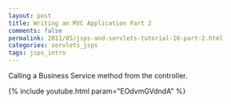```yaml
---           
layout: post
title: Writing an MVC Application Part 2
comments: false
permalink: 2011/05/jsps-and-servlets-tutorial-16-part-2.html
categories: servlets_jsps
tags: jsps_intro
---
```


Calling a Business Service method from the controller.

{% include youtube.html param="EOdvmGVdndA" %}